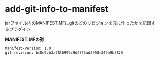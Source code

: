 # add-git-info-to-manifest
jarファイル内のMANIFEST.MFにgitのどのリビジョンを元に作ったかを記録するプラグイン

**MANIFEST.MFの例**

```
Manifest-Version: 1.0
git-revision: bc8c9cb3a7866999c9d2675ad3958c349a9b3820
```
